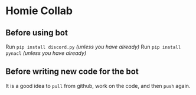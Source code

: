 # Homie Collab

## Before using bot
Run ``pip install discord.py`` *(unless you have already)*
Run ``pip install pynacl`` *(unless you have already)*

## Before writing new code for the bot
It is a good idea to ``pull`` from github, work on the code, and then ``push`` again.
